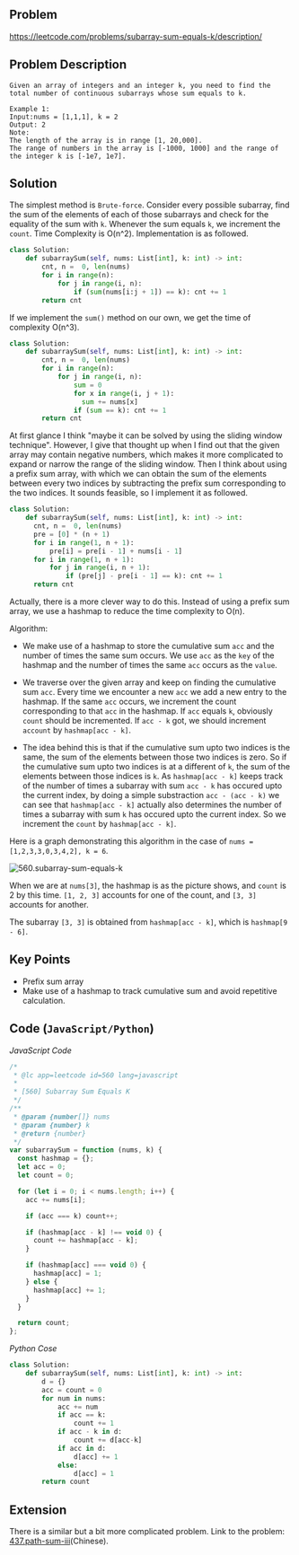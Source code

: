 ## Problem

https://leetcode.com/problems/subarray-sum-equals-k/description/

## Problem Description

```
Given an array of integers and an integer k, you need to find the total number of continuous subarrays whose sum equals to k.

Example 1:
Input:nums = [1,1,1], k = 2
Output: 2
Note:
The length of the array is in range [1, 20,000].
The range of numbers in the array is [-1000, 1000] and the range of the integer k is [-1e7, 1e7].
```

## Solution

The simplest method is `Brute-force`. Consider every possible subarray, find the sum of the elements of each of those subarrays and check for the equality of the sum with `k`. Whenever the sum equals `k`, we increment the `count`. Time Complexity is O(n^2). Implementation is as followed.

```py
class Solution:
    def subarraySum(self, nums: List[int], k: int) -> int:
        cnt, n =  0, len(nums)
        for i in range(n):
            for j in range(i, n):
                if (sum(nums[i:j + 1]) == k): cnt += 1
        return cnt
```

If we implement the `sum()` method on our own, we get the time of complexity O(n^3).

```py
class Solution:
    def subarraySum(self, nums: List[int], k: int) -> int:
        cnt, n =  0, len(nums)
        for i in range(n):
            for j in range(i, n):
                sum = 0
                for x in range(i, j + 1):
                  sum += nums[x]
                if (sum == k): cnt += 1
        return cnt
```

At first glance I think "maybe it can be solved by using the sliding window technique". However, I give that thought up when I find out that the given array may contain negative numbers, which makes it more complicated to expand or narrow the range of the sliding window. Then I think about using a prefix sum array, with which we can obtain the sum of the elements between every two indices by subtracting the prefix sum corresponding to the two indices. It sounds feasible, so I implement it as followed.

```py
class Solution:
    def subarraySum(self, nums: List[int], k: int) -> int:
      cnt, n =  0, len(nums)
      pre = [0] * (n + 1)
      for i in range(1, n + 1):
          pre[i] = pre[i - 1] + nums[i - 1]
      for i in range(1, n + 1):
          for j in range(i, n + 1):
              if (pre[j] - pre[i - 1] == k): cnt += 1
      return cnt
```

Actually, there is a more clever way to do this. Instead of using a prefix sum array, we use a hashmap to reduce the time complexity to O(n).

Algorithm:

- We make use of a hashmap to store the cumulative sum `acc` and the number of times the same sum occurs. We use `acc` as the `key` of the hashmap and the number of times the same `acc` occurs as the `value`.

- We traverse over the given array and keep on finding the cumulative sum `acc`. Every time we encounter a new `acc` we add a new entry to the hashmap. If the same `acc` occurs, we increment the count corresponding to that `acc` in the hashmap. If `acc` equals `k`, obviously `count` should be incremented. If `acc - k` got, we should increment `account` by `hashmap[acc - k]`.

- The idea behind this is that if the cumulative sum upto two indices is the same, the sum of the elements between those two indices is zero. So if the cumulative sum upto two indices is at a different of `k`, the sum of the elements between those indices is `k`. As `hashmap[acc - k]` keeps track of the number of times a subarray with sum `acc - k` has occured upto the current index, by doing a simple substraction `acc - (acc - k)` we can see that `hashmap[acc - k]` actually also determines the number of times a subarray with sum `k` has occured upto the current index. So we increment the `count` by `hashmap[acc - k]`.

Here is a graph demonstrating this algorithm in the case of `nums = [1,2,3,3,0,3,4,2], k = 6`.

![560.subarray-sum-equals-k](https://p.ipic.vip/tsms2q.jpg)

When we are at `nums[3]`, the hashmap is as the picture shows, and `count` is 2 by this time. `[1, 2, 3]` accounts for one of the count, and `[3, 3]` accounts for another.

The subarray `[3, 3]` is obtained from `hashmap[acc - k]`, which is `hashmap[9 - 6]`.

## Key Points

- Prefix sum array
- Make use of a hashmap to track cumulative sum and avoid repetitive calculation.

## Code (`JavaScript/Python`)

*JavaScript Code*
```js
/*
 * @lc app=leetcode id=560 lang=javascript
 *
 * [560] Subarray Sum Equals K
 */
/**
 * @param {number[]} nums
 * @param {number} k
 * @return {number}
 */
var subarraySum = function (nums, k) {
  const hashmap = {};
  let acc = 0;
  let count = 0;

  for (let i = 0; i < nums.length; i++) {
    acc += nums[i];

    if (acc === k) count++;

    if (hashmap[acc - k] !== void 0) {
      count += hashmap[acc - k];
    }

    if (hashmap[acc] === void 0) {
      hashmap[acc] = 1;
    } else {
      hashmap[acc] += 1;
    }
  }

  return count;
};
```

*Python Cose*

```py
class Solution:
    def subarraySum(self, nums: List[int], k: int) -> int:
        d = {}
        acc = count = 0
        for num in nums:
            acc += num
            if acc == k:
                count += 1
            if acc - k in d:
                count += d[acc-k]
            if acc in d:
                d[acc] += 1
            else:
                d[acc] = 1
        return count
```

## Extension

There is a similar but a bit more complicated problem. Link to the problem: [437.path-sum-iii](https://github.com/azl397985856/leetcode/blob/master/problems/437.path-sum-iii.md)(Chinese).
